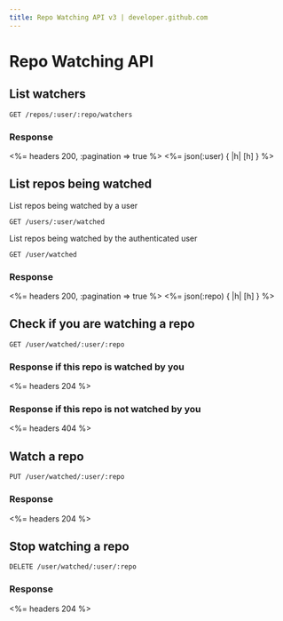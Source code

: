 ```yaml
---
title: Repo Watching API v3 | developer.github.com
---
```


# Repo Watching API

## List watchers

    GET /repos/:user/:repo/watchers

### Response

<%= headers 200, :pagination => true %>
<%= json(:user) { |h| [h] } %>

## List repos being watched

List repos being watched by a user

    GET /users/:user/watched

List repos being watched by the authenticated user

    GET /user/watched

### Response

<%= headers 200, :pagination => true %>
<%= json(:repo) { |h| [h] } %>

## Check if you are watching a repo

    GET /user/watched/:user/:repo

### Response if this repo is watched by you

<%= headers 204 %>

### Response if this repo is not watched by you

<%= headers 404 %>

## Watch a repo

    PUT /user/watched/:user/:repo

### Response

<%= headers 204 %>

## Stop watching a repo

    DELETE /user/watched/:user/:repo

### Response

<%= headers 204 %>
